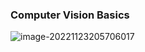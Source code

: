 ### Computer Vision Basics

![image-20221123205706017](/Users/haochen/Desktop/Python%20Project/chqwer2.github.io/img/Typora/image-20221123205706017.png)